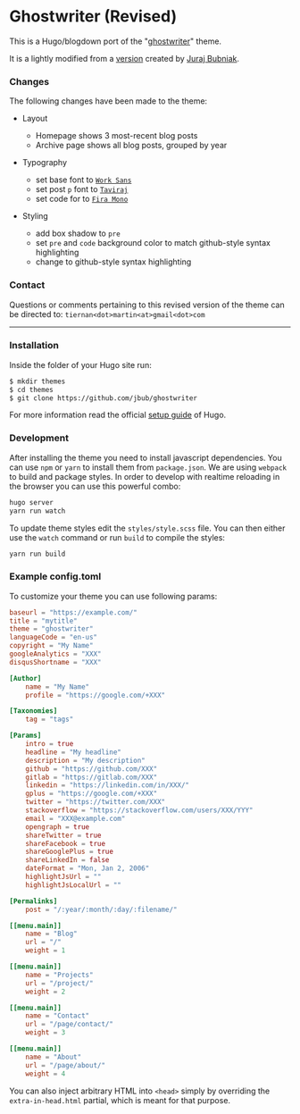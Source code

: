 # Ghostwriter (Revised)

This is a Hugo/blogdown port of the "[ghostwriter](https://github.com/roryg/ghostwriter)" theme.

It is a lightly modified from a [version](https://github.com/jbub/ghostwriter) created by [Juraj Bubniak](https://github.com/jbub).

### Changes

The following changes have been made to the theme:

  * Layout
    * Homepage shows 3 most-recent blog posts
    * Archive page shows all blog posts, grouped by year

  * Typography
    * set base font to [`Work Sans`](https://fonts.google.com/specimen/Work+Sans)
    * set post `p` font to [`Taviraj`](https://fonts.google.com/specimen/Taviraj)
    * set code for to [`Fira Mono`](https://fonts.google.com/specimen/Fira+Mono)
  
  * Styling
    * add box shadow to `pre`
    * set `pre` and `code` background color to match github-style syntax highlighting 
    * change to github-style syntax highlighting 
    
### Contact

Questions or comments pertaining to this revised version of the theme can be directed to: `tiernan<dot>martin<at>gmail<dot>com`

<hr>

### Installation

Inside the folder of your Hugo site run:

```bash
$ mkdir themes
$ cd themes
$ git clone https://github.com/jbub/ghostwriter
```

For more information read the official [setup guide](//gohugo.io/overview/installing/) of Hugo.

### Development

After installing the theme you need to install javascript dependencies. You can use 
`npm` or `yarn` to install them from `package.json`. We are using `webpack` to build
and package styles. In order to develop with realtime reloading in the browser you can 
use this powerful combo:

```bash
hugo server
yarn run watch
```

To update theme styles edit the `styles/style.scss` file. You can then either use the `watch` command
or run `build` to compile the styles:

```bash
yarn run build
```

### Example config.toml

To customize your theme you can use following params:

```toml
baseurl = "https://example.com/"
title = "mytitle"
theme = "ghostwriter"
languageCode = "en-us"
copyright = "My Name"
googleAnalytics = "XXX"
disqusShortname = "XXX"

[Author]
    name = "My Name"
    profile = "https://google.com/+XXX"

[Taxonomies]
    tag = "tags"

[Params]
    intro = true
    headline = "My headline"
    description = "My description"
    github = "https://github.com/XXX"
    gitlab = "https://gitlab.com/XXX"
    linkedin = "https://linkedin.com/in/XXX/"
    gplus = "https://google.com/+XXX"
    twitter = "https://twitter.com/XXX"
    stackoverflow = "https://stackoverflow.com/users/XXX/YYY"
    email = "XXX@example.com"
    opengraph = true
    shareTwitter = true
    shareFacebook = true
    shareGooglePlus = true
    shareLinkedIn = false
    dateFormat = "Mon, Jan 2, 2006"
    highlightJsUrl = ""
    highlightJsLocalUrl = ""

[Permalinks]
    post = "/:year/:month/:day/:filename/"

[[menu.main]]
    name = "Blog"
    url = "/"
    weight = 1

[[menu.main]]
    name = "Projects"
    url = "/project/"
    weight = 2

[[menu.main]]
    name = "Contact"
    url = "/page/contact/"
    weight = 3

[[menu.main]]
    name = "About"
    url = "/page/about/"
    weight = 4
```

You can also inject arbitrary HTML into `<head>` simply by overriding the `extra-in-head.html`
partial, which is meant for that purpose.
